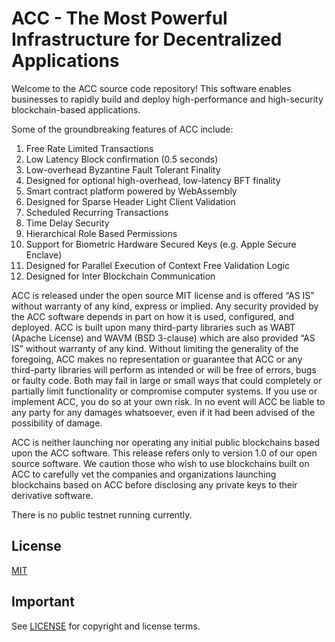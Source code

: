 
# ACC - The Most Powerful Infrastructure for Decentralized Applications

Welcome to the ACC source code repository! This software enables businesses to rapidly build and deploy high-performance and high-security blockchain-based applications.

Some of the groundbreaking features of ACC include:

1. Free Rate Limited Transactions
1. Low Latency Block confirmation (0.5 seconds)
1. Low-overhead Byzantine Fault Tolerant Finality
1. Designed for optional high-overhead, low-latency BFT finality
1. Smart contract platform powered by WebAssembly
1. Designed for Sparse Header Light Client Validation
1. Scheduled Recurring Transactions
1. Time Delay Security
1. Hierarchical Role Based Permissions
1. Support for Biometric Hardware Secured Keys (e.g. Apple Secure Enclave)
1. Designed for Parallel Execution of Context Free Validation Logic
1. Designed for Inter Blockchain Communication

ACC is released under the open source MIT license and is offered “AS IS” without warranty of any kind, express or implied. Any security provided by the ACC software depends in part on how it is used, configured, and deployed. ACC is built upon many third-party libraries such as WABT (Apache License) and WAVM (BSD 3-clause) which are also provided “AS IS” without warranty of any kind. Without limiting the generality of the foregoing, ACC makes no representation or guarantee that ACC or any third-party libraries will perform as intended or will be free of errors, bugs or faulty code. Both may fail in large or small ways that could completely or partially limit functionality or compromise computer systems. If you use or implement ACC, you do so at your own risk. In no event will ACC be liable to any party for any damages whatsoever, even if it had been advised of the possibility of damage.  

ACC is neither launching nor operating any initial public blockchains based upon the ACC software. This release refers only to version 1.0 of our open source software. We caution those who wish to use blockchains built on ACC to carefully vet the companies and organizations launching blockchains based on ACC before disclosing any private keys to their derivative software.

There is no public testnet running currently.

## License

[MIT](./LICENSE)

## Important

See [LICENSE](./LICENSE) for copyright and license terms.